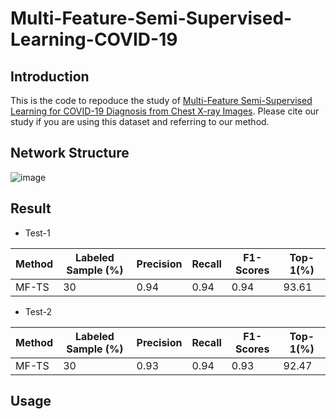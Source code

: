 # Multi-Feature-Semi-Supervised-Learning-COVID-19


## Introduction ##

This is the code to repoduce the study of [Multi-Feature Semi-Supervised Learning for COVID-19 Diagnosis from Chest X-ray Images](https://arxiv.org/abs/2104.01617). Please cite our study if you are using this dataset and referring to our method.

## Network Structure ##

![image](https://user-images.githubusercontent.com/31194584/114582499-a2582580-9c4e-11eb-88df-ae9dbc6f3fed.png)

## Result ##

- Test-1

Method | Labeled Sample (%) | Precision  | Recall | F1-Scores | Top-1(%)
------ | ------------------ | ---------- | ------ | --------- |-------- 
MF-TS  | 30 | 0.94  | 0.94 | 0.94 | 93.61

- Test-2

Method | Labeled Sample (%) | Precision  | Recall | F1-Scores | Top-1(%)
------ | ------------------ | ---------- | ------ | --------- |-------- 
MF-TS  | 30 | 0.93  | 0.94 | 0.93 | 92.47

## Usage ##

